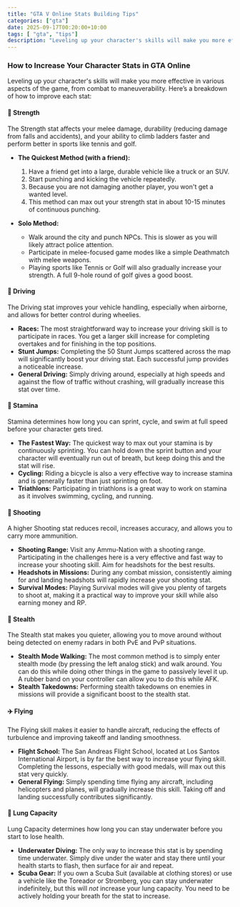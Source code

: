 ```yaml
---
title: "GTA V Online Stats Building Tips"
categories: ["gta"]
date: 2025-09-17T00:20:00+10:00
tags: [ "gta", "tips"]
description: "Leveling up your character's skills will make you more effective in various aspects of the game, from combat to maneuverability."
---
```



### **How to Increase Your Character Stats in GTA Online**

Leveling up your character's skills will make you more effective in various aspects of the game, from combat to maneuverability. Here’s a breakdown of how to improve each stat:

#### **💪 Strength**

The Strength stat affects your melee damage, durability (reducing damage from falls and accidents), and your ability to climb ladders faster and perform better in sports like tennis and golf.

* **The Quickest Method (with a friend):**
    1.  Have a friend get into a large, durable vehicle like a truck or an SUV.
    2.  Start punching and kicking the vehicle repeatedly.
    3.  Because you are not damaging another player, you won't get a wanted level.
    4.  This method can max out your strength stat in about 10-15 minutes of continuous punching.

* **Solo Method:**
    * Walk around the city and punch NPCs. This is slower as you will likely attract police attention.
    * Participate in melee-focused game modes like a simple Deathmatch with melee weapons.
    * Playing sports like Tennis or Golf will also gradually increase your strength. A full 9-hole round of golf gives a good boost.

#### **🚗 Driving**

The Driving stat improves your vehicle handling, especially when airborne, and allows for better control during wheelies.

* **Races:** The most straightforward way to increase your driving skill is to participate in races. You get a larger skill increase for completing overtakes and for finishing in the top positions.
* **Stunt Jumps:** Completing the 50 Stunt Jumps scattered across the map will significantly boost your driving stat. Each successful jump provides a noticeable increase.
* **General Driving:** Simply driving around, especially at high speeds and against the flow of traffic without crashing, will gradually increase this stat over time.

#### **🏃 Stamina**

Stamina determines how long you can sprint, cycle, and swim at full speed before your character gets tired.

* **The Fastest Way:** The quickest way to max out your stamina is by continuously sprinting. You can hold down the sprint button and your character will eventually run out of breath, but keep doing this and the stat will rise.
* **Cycling:** Riding a bicycle is also a very effective way to increase stamina and is generally faster than just sprinting on foot.
* **Triathlons:** Participating in triathlons is a great way to work on stamina as it involves swimming, cycling, and running.

#### **🔫 Shooting**

A higher Shooting stat reduces recoil, increases accuracy, and allows you to carry more ammunition.

* **Shooting Range:** Visit any Ammu-Nation with a shooting range. Participating in the challenges here is a very effective and fast way to increase your shooting skill. Aim for headshots for the best results.
* **Headshots in Missions:** During any combat mission, consistently aiming for and landing headshots will rapidly increase your shooting stat.
* **Survival Modes:** Playing Survival modes will give you plenty of targets to shoot at, making it a practical way to improve your skill while also earning money and RP.

#### **🤫 Stealth**

The Stealth stat makes you quieter, allowing you to move around without being detected on enemy radars in both PvE and PvP situations.

* **Stealth Mode Walking:** The most common method is to simply enter stealth mode (by pressing the left analog stick) and walk around. You can do this while doing other things in the game to passively level it up. A rubber band on your controller can allow you to do this while AFK.
* **Stealth Takedowns:** Performing stealth takedowns on enemies in missions will provide a significant boost to the stealth stat.

#### **✈️ Flying**

The Flying skill makes it easier to handle aircraft, reducing the effects of turbulence and improving takeoff and landing smoothness.

* **Flight School:** The San Andreas Flight School, located at Los Santos International Airport, is by far the best way to increase your flying skill. Completing the lessons, especially with good medals, will max out this stat very quickly.
* **General Flying:** Simply spending time flying any aircraft, including helicopters and planes, will gradually increase this skill. Taking off and landing successfully contributes significantly.

#### **🤿 Lung Capacity**

Lung Capacity determines how long you can stay underwater before you start to lose health.

* **Underwater Diving:** The only way to increase this stat is by spending time underwater. Simply dive under the water and stay there until your health starts to flash, then surface for air and repeat.
* **Scuba Gear:** If you own a Scuba Suit (available at clothing stores) or use a vehicle like the Toreador or Stromberg, you can stay underwater indefinitely, but this will *not* increase your lung capacity. You need to be actively holding your breath for the stat to increase.